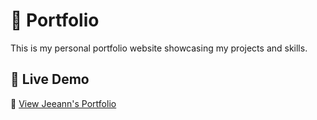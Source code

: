 # 🎨 Portfolio

This is my personal portfolio website showcasing my projects and skills.

## 🚀 Live Demo

🔗 [View Jeeann's Portfolio](https://your-portfolio.com)
